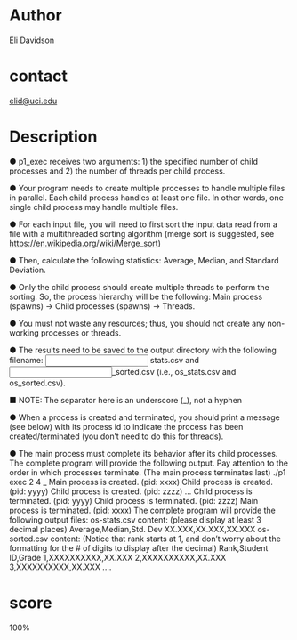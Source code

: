 # Author
Eli Davidson

# contact 
elid@uci.edu

# Description

● p1_exec receives two arguments: 1) the specified number of child processes and 2) the number of threads per child process.


● Your program needs to create multiple processes to handle multiple files in parallel. Each child
process handles at least one file. In other words, one single child process may handle multiple files.


● For each input file, you will need to first sort the input data read from a file with a multithreaded
sorting algorithm (merge sort is suggested, see https://en.wikipedia.org/wiki/Merge_sort)


● Then, calculate the following statistics: Average, Median, and Standard Deviation.


● Only the child process should create multiple threads to perform the sorting. So, the process
hierarchy will be the following: Main process (spawns) -> Child processes (spawns) -> Threads.


● You must not waste any resources; thus, you should not create any non-working processes or
threads.


● The results need to be saved to the output directory with the following filename: <input filename> stats.csv and <input filename>_sorted.csv (i.e., os_stats.csv and os_sorted.csv).


■ NOTE: The separator here is an underscore (_), not a hyphen


● When a process is created and terminated, you should print a message (see below) with its process
id to indicate the process has been created/terminated (you don’t need to do this for threads).


● The main process must complete its behavior after its child processes.
The complete program will provide the following output. Pay attention to the order in which processes
terminate. (The main process terminates last)
./p1
exec 2 4
_
Main process is created. (pid: xxxx)
Child process is created. (pid: yyyy)
Child process is created. (pid: zzzz)
...
Child process is terminated. (pid: yyyy)
Child process is terminated. (pid: zzzz)
Main process is terminated. (pid: xxxx)
The complete program will provide the following output files:
os-stats.csv content: (please display at least 3 decimal places)
Average,Median,Std. Dev
XX.XXX,XX.XXX,XX.XXX
os-sorted.csv content: (Notice that rank starts at 1, and don’t worry about the formatting for the # of
digits to display after the decimal)
Rank,Student ID,Grade
1,XXXXXXXXXX,XX.XXX
2,XXXXXXXXXX,XX.XXX
3,XXXXXXXXXX,XX.XXX
....




# score
100%
